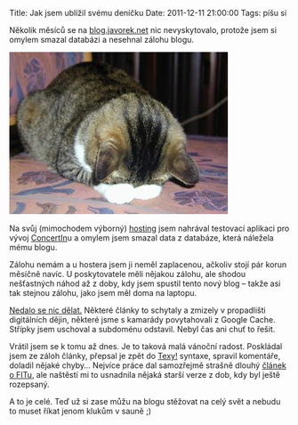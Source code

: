 Title: Jak jsem ublížil svému deníčku
Date: 2011-12-11 21:00:00
Tags: píšu si

Několik měsíců se na [blog.javorek.net](http://blog.javorek.net) nic nevyskytovalo, protože jsem si omylem smazal databázi a nesehnal zálohu blogu.

![obrázek](images/151.jpg)

Na svůj (mimochodem výborný) [hosting](http://www.profitux.cz) jsem nahrával testovací aplikaci pro vývoj [ConcertIn](http://www.concertin.com/)u a omylem jsem smazal data z databáze, která náležela mému blogu.

Zálohu nemám a u hostera jsem ji neměl zaplacenou, ačkoliv stojí pár korun měsíčně navíc. U poskytovatele měli nějakou zálohu, ale shodou nešťastných náhod až z doby, kdy jsem spustil tento nový blog – takže asi tak stejnou zálohu, jako jsem měl doma na laptopu.

[Nedalo se nic dělat.](http://nooooooooooooooo.com/) Některé články to schytaly a zmizely v propadlišti digitálních dějin, některé jsme s kamarády povytahovali z Google Cache. Střípky jsem uschoval a subdoménu odstavil. Nebyl čas ani chuť to řešit.

Vrátil jsem se k tomu až dnes. Je to taková malá vánoční radost. Poskládal jsem ze záloh články, přepsal je zpět do [Texy!](http://texy.info) syntaxe, spravil komentáře, doladil nějaké chyby… Nejvíce práce dal samozřejmě strašně dlouhý [článek o FITu](http://blog.javorek.net/byl-jsem-fit), ale naštěstí mi to usnadnila nějaká starší verze z dob, kdy byl ještě rozepsaný.

A to je celé. Teď už si zase můžu na blogu stěžovat na celý svět a nebudu to muset říkat jenom klukům v sauně ;)